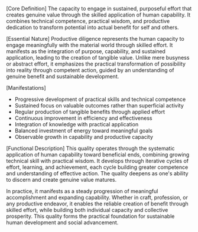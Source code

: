 [Core Definition]
The capacity to engage in sustained, purposeful effort that creates genuine value through the skilled application of human capability. It combines technical competence, practical wisdom, and productive dedication to transform potential into actual benefit for self and others.

[Essential Nature]
Productive diligence represents the human capacity to engage meaningfully with the material world through skilled effort. It manifests as the integration of purpose, capability, and sustained application, leading to the creation of tangible value. Unlike mere busyness or abstract effort, it emphasizes the practical transformation of possibility into reality through competent action, guided by an understanding of genuine benefit and sustainable development.

[Manifestations]
- Progressive development of practical skills and technical competence
- Sustained focus on valuable outcomes rather than superficial activity
- Regular production of tangible benefits through applied effort
- Continuous improvement in efficiency and effectiveness
- Integration of knowledge with practical application
- Balanced investment of energy toward meaningful goals
- Observable growth in capability and productive capacity

[Functional Description]
This quality operates through the systematic application of human capability toward beneficial ends, combining growing technical skill with practical wisdom. It develops through iterative cycles of effort, learning, and achievement, each cycle building greater competence and understanding of effective action. The quality deepens as one's ability to discern and create genuine value matures.

In practice, it manifests as a steady progression of meaningful accomplishment and expanding capability. Whether in craft, profession, or any productive endeavor, it enables the reliable creation of benefit through skilled effort, while building both individual capacity and collective prosperity. This quality forms the practical foundation for sustainable human development and social advancement.